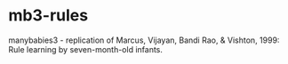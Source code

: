 # mb3-rules
manybabies3 - replication of Marcus, Vijayan, Bandi Rao, &amp; Vishton, 1999: Rule learning by seven-month-old infants.
